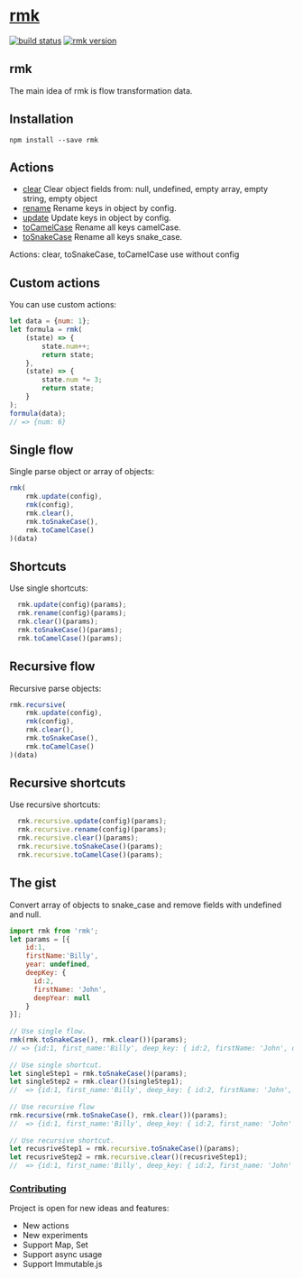 # [rmk](http://tuchk4.github.io/rmk/)

[![build status](https://img.shields.io/travis/tuchk4/rmk/master.svg?style=flat-square)](https://travis-ci.org/tuchk4/rmk)
[![rmk version](https://img.shields.io/npm/v/rmk.svg?style=flat-square)](https://www.npmjs.com/package/rmk)
## rmk
The main idea of rmk is flow transformation data. 

## Installation
```
npm install --save rmk
```


## Actions
* [clear](docs/ACTIONS.md#rmk.clear) Clear object fields from: null, undefined, empty array, empty string, empty object
* [rename](docs/ACTIONS.md#rmk.rename) Rename keys in object by config.
* [update](docs/ACTIONS.md#rmk.update) Update keys in object by config.
* [toCamelCase](docs/ACTIONS.md#rmk.toCamelCase) Rename all keys camelCase.
* [toSnakeCase](docs/ACTIONS.md#rmk.toSnakeCase) Rename all keys snake_case.

Actions: clear, toSnakeCase, toCamelCase use without config

## Custom actions 
You can use custom actions:
```js
let data = {num: 1};
let formula = rmk(
    (state) => {
        state.num++;
        return state;
    },
    (state) => {
        state.num *= 3;
        return state;
    }
);
formula(data);
// => {num: 6}
```

## Single flow
Single parse  object or array of objects:
```js
rmk(    
    rmk.update(config),
    rmk(config),
    rmk.clear(),
    rmk.toSnakeCase(),
    rmk.toCamelCase()
)(data)
```
  
## Shortcuts
Use single shortcuts: 
```js
  rmk.update(config)(params);
  rmk.rename(config)(params);
  rmk.clear()(params);
  rmk.toSnakeCase()(params);
  rmk.toCamelCase()(params); 
``` 
  
## Recursive flow
Recursive parse objects:
```js 
rmk.recursive(
    rmk.update(config),
    rmk(config),
    rmk.clear(),
    rmk.toSnakeCase(),
    rmk.toCamelCase()
)(data)
```

## Recursive shortcuts
Use recursive shortcuts: 
```js
  rmk.recursive.update(config)(params);
  rmk.recursive.rename(config)(params);
  rmk.recursive.clear()(params);
  rmk.recursive.toSnakeCase()(params);
  rmk.recursive.toCamelCase()(params);
``` 

## The gist
Convert array of objects to snake_case and remove fields with undefined and null.

```js
import rmk from 'rmk';
let params = [{ 
    id:1, 
    firstName:'Billy',
    year: undefined,
    deepKey: {
      id:2,
      firstName: 'John',
      deepYear: null
    }
}];
  
// Use single flow.
rmk(rmk.toSnakeCase(), rmk.clear())(params);
// => {id:1, first_name:'Billy', deep_key: { id:2, firstName: 'John', deepYear: null }
  
// Use single shortcut.
let singleStep1 = rmk.toSnakeCase()(params);
let singleStep2 = rmk.clear()(singleStep1);
//  => {id:1, first_name:'Billy', deep_key: { id:2, firstName: 'John', deepYear: null }
  
// Use recursive flow
rmk.recursive(rmk.toSnakeCase(), rmk.clear())(params);
//  => {id:1, first_name:'Billy', deep_key: { id:2, first_name: 'John' }
  
// Use recursive shortcut.
let recusriveStep1 = rmk.recursive.toSnakeCase()(params);
let recusriveStep2 = rmk.recursive.clear()(recusriveStep1);
//  => {id:1, first_name:'Billy', deep_key: { id:2, first_name: 'John' }
```

### [Contributing](docs/CONTRIBUTING.md)
Project is open for new ideas and features:
- New actions
- New experiments
- Support Map, Set
- Support async usage
- Support Immutable.js
